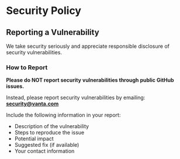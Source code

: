 # Security Policy

## Reporting a Vulnerability

We take security seriously and appreciate responsible disclosure of security vulnerabilities.

### How to Report

**Please do NOT report security vulnerabilities through public GitHub issues.**

Instead, please report security vulnerabilities by emailing: **security@vanta.com**

Include the following information in your report:

- Description of the vulnerability
- Steps to reproduce the issue
- Potential impact
- Suggested fix (if available)
- Your contact information